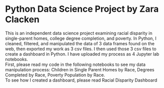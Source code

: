 # Python Data Science Project by Zara Clacken
This is an independent data science project examining racial disparity in single-parent homes, college degree completion, and poverty.
In Python, I cleaned, filtered, and manipulated the data of 3 data frames found on the web, then exported my work as 3 csv files. I then used those
3 csv files to create a dashboard in Python. I have uploaded my process as 4 Jupyter lab notebooks.  
First, please read my code in the following notebooks to see my data manipulation process:
Children in Single Parent Homes by Race,
Degrees Completed by Race,
Poverty Population by Race.  
To see how I created a dashboard, please read
Racial Disparity Dashboard 

